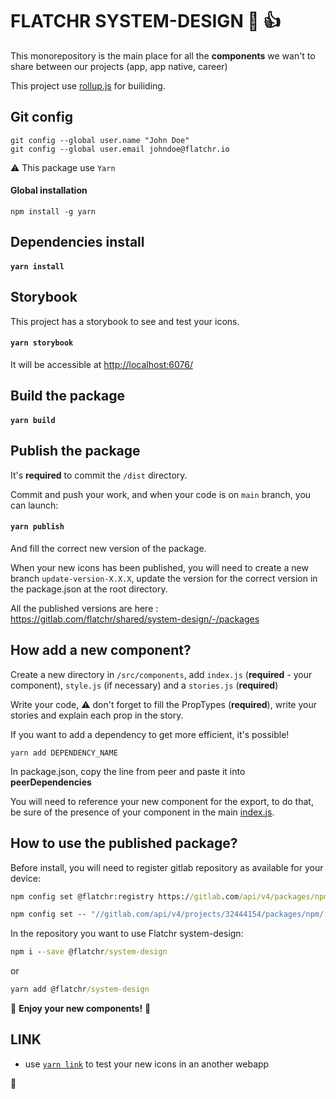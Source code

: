 # FLATCHR SYSTEM-DESIGN 🐙 👍 

This monorepository is the main place for all the __components__ we wan't to share between our projects (app, app native, career)

This project use [rollup.js](https://rollupjs.org/guide/en/) for builiding.

## Git config

```
git config --global user.name "John Doe"
git config --global user.email johndoe@flatchr.io
```

⚠️ This package use `Yarn`

#### __Global installation__

```
npm install -g yarn
```

## Dependencies install

#### `yarn install`

## Storybook

This project has a storybook to see and test your icons.

#### `yarn storybook`

It will be accessible at [http://localhost:6076/](http://localhost:6076/)

## Build the package

#### `yarn build`

## Publish the package

It's __required__ to commit the `/dist` directory.

Commit and push your work, and when your code is on `main` branch, you can launch:

#### `yarn publish`

And fill the correct new version of the package.

When your new icons has been published, you will need to create a new branch `update-version-X.X.X`, update the version for the correct version in the package.json at the root directory.

All the published versions are here : https://gitlab.com/flatchr/shared/system-design/-/packages
## How add a new component?

Create a new directory in `/src/components`, add `index.js` (__required__ - your component), `style.js` (if necessary) and a `stories.js` (__required__)

Write your code, ⚠️ don't forget to fill the PropTypes (__required__), write your stories and explain each prop in the story.

If you want to add a dependency to get more efficient, it's possible!
```
yarn add DEPENDENCY_NAME
```

In package.json, copy the line from peer and paste it into __peerDependencies__

You will need to reference your new component for the export, to do that, be sure of the presence of your component in the main [index.js](/src/index.js).
## How to use the published package?

Before install, you will need to register gitlab repository as available for your device:
```cmd
npm config set @flatchr:registry https://gitlab.com/api/v4/packages/npm/
```
```cmd
npm config set -- "//gitlab.com/api/v4/projects/32444154/packages/npm/:_authToken=glpat-GzA7zW-iwKH5wLHHhsir"
```

In the repository you want to use Flatchr system-design: 

```cmd
npm i --save @flatchr/system-design
```
or
```cmd
yarn add @flatchr/system-design
```

🎉 __Enjoy your new components!__ 🎉

## LINK

- use [`yarn link`](https://classic.yarnpkg.com/en/docs/cli/link/) to test your new icons in an another webapp

🌮